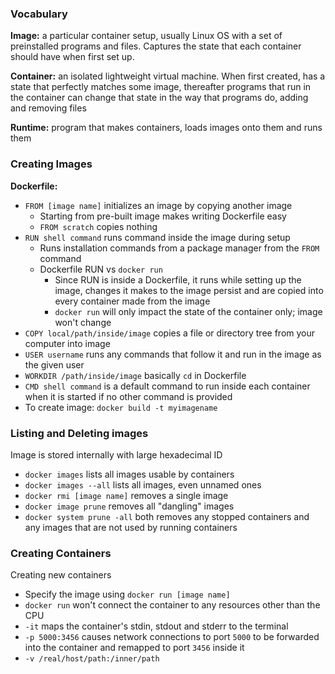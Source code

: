 ### Vocabulary

**Image:** a particular container setup, usually Linux OS with a set of preinstalled programs and files. Captures the state that each container should have when first set up.

**Container:** an isolated lightweight virtual machine. When first created, has a state that perfectly matches some image, thereafter programs that run in the container can change that state in the way that programs do, adding and removing files

**Runtime:** program that makes containers, loads images onto them and runs them

### Creating Images

**Dockerfile:**
- `FROM [image name]` initializes an image by copying another image
	- Starting from pre-built image makes writing Dockerfile easy
	- `FROM scratch` copies nothing
- `RUN shell command` runs command inside the image during setup
	- Runs installation commands from a package manager from the `FROM` command
	- Dockerfile RUN vs `docker run`
		- Since RUN is inside a Dockerfile, it runs while setting up the image, changes it makes to the image persist and are copied into every container made from the image
		- `docker run` will only impact the state of the container only; image won't change
- `COPY local/path/inside/image` copies a file or directory tree from your computer into image
- `USER username` runs any commands that follow it and run in the image as the given user
- `WORKDIR /path/inside/image` basically `cd` in Dockerfile
- `CMD shell command` is a default command to run inside each container when it is started if no other command is provided
- To create image: `docker build -t myimagename`

### Listing and Deleting images

Image is stored internally with large hexadecimal ID
- `docker images` lists all images usable by containers
- `docker images --all` lists all images, even unnamed ones
- `docker rmi [image name]` removes a single image
- `docker image prune` removes all "dangling" images
- `docker system prune -all` both removes any stopped containers and any images that are not used by running containers

### Creating Containers

Creating new containers
- Specify the image using `docker run [image name]`
- `docker run` won't connect the container to any resources other than the CPU
- `-it` maps the container's stdin, stdout and stderr to the terminal
- `-p 5000:3456` causes network connections to port `5000` to be forwarded into the container and remapped to port `3456` inside it
- `-v /real/host/path:/inner/path` 




